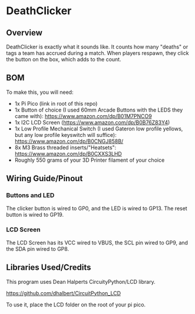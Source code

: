 # DeathClicker

## Overview
DeathClicker is exactly what it sounds like. It counts how many "deaths" or tags a team has accrued during a match. When players respawn, they click the button on the box, which adds to the count.

## BOM
To make this, you will need: 
- 1x Pi Pico (link in root of this repo)
- 1x Button of choice (I used 60mm Arcade Buttons with the LEDS they came with): https://www.amazon.com/dp/B01M7PNCO9
- 1x I2C LCD Screen (https://www.amazon.com/dp/B0B76Z83Y4)
- 1x Low Profile Mechanical Switch (I used Gateron low profile yellows, but any low profile keyswitch will suffice): https://www.amazon.com/dp/B0CNGJ858B/
- 8x M3 Brass threaded inserts/"Heatsets": https://www.amazon.com/dp/B0CXXS3LHD
- Roughly 550 grams of your 3D Printer filament of your choice

## Wiring Guide/Pinout
### Buttons and LED
The clicker button is wired to GP0, and the LED is wired to GP13.
The reset button is wired to GP19.
### LCD Screen
The LCD Screen has its VCC wired to VBUS, the SCL pin wired to GP9, and the SDA pin wired to GP8.

## Libraries Used/Credits
This program uses Dean Halperts CircuityPython/LCD library.

https://github.com/dhalbert/CircuitPython_LCD

To use it, place the LCD folder on the root of your pi pico.
